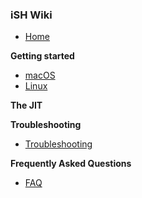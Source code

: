 ### iSH Wiki
- [Home](https://github.com/tbodt/ish/wiki)

**Getting started**
- [macOS](https://github.com/tbodt/ish/wiki/macOS)
- [Linux](https://github.com/tbodt/ish/wiki/Linux)

**The JIT**

**Troubleshooting**
- [Troubleshooting](https://github.com/tbodt/ish/wiki/Troubleshooting)

**Frequently Asked Questions**
- [FAQ](https://github.com/tbodt/ish/wiki/FAQ)